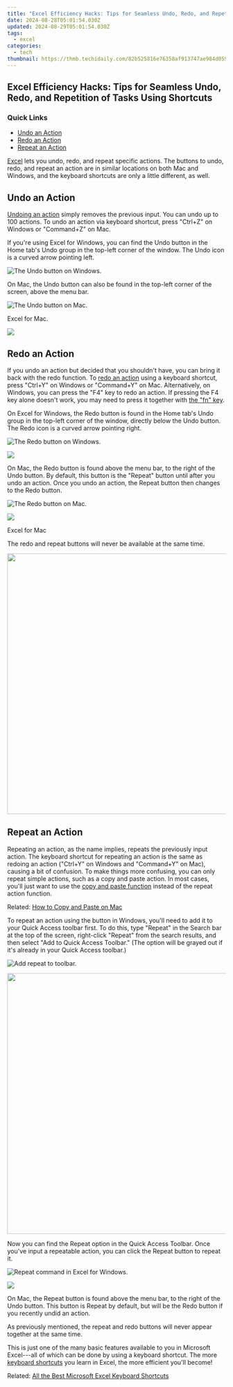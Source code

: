 ```yaml
---
title: "Excel Efficiency Hacks: Tips for Seamless Undo, Redo, and Repetition of Tasks Using Shortcuts"
date: 2024-08-28T05:01:54.030Z
updated: 2024-08-29T05:01:54.030Z
tags:
  - excel
categories:
  - tech
thumbnail: https://thmb.techidaily.com/82b525816e76358af913747ae984d059f5f8a464efd989151aa021dad93dd957.jpg
---
```


## Excel Efficiency Hacks: Tips for Seamless Undo, Redo, and Repetition of Tasks Using Shortcuts

### Quick Links

* [Undo an Action](https://fox-boxes.techidaily.com/new-in-2024-ultimate-speedy-pics-viewing-tool/)
* [Redo an Action](https://twitter-clips.techidaily.com/2023-streamline-post-tweeted-videos-to-whatsapp-for-2024/)
* [Repeat an Action](https://screen-activity-recording.techidaily.com/1716069536407-new-2024-approved-efficient-chrome-os-snaps-4-techniques-to-try/)

[Excel](https://ai-vdieo-software.techidaily.com/updated-beyond-quik-exploring-the-best-pc-video-editing-software-for-gopro-users/) lets you undo, redo, and repeat specific actions. The buttons to undo, redo, and repeat an action are in similar locations on both Mac and Windows, and the keyboard shortcuts are only a little different, as well.

##  Undo an Action

[Undoing an action](https://buynow-tips.techidaily.com/comprehensive-evaluation-of-rings-enhanced-doorbell-security-system/) simply removes the previous input. You can undo up to 100 actions. To undo an action via keyboard shortcut, press "Ctrl+Z" on Windows or "Command+Z" on Mac.

 If you're using Excel for Windows, you can find the Undo button in the Home tab's Undo group in the top-left corner of the window. The Undo icon is a curved arrow pointing left.

![The Undo button on Windows.](https://static1.howtogeekimages.com/wordpress/wp-content/uploads/2022/03/The-Undo-button-on-Windows..png) 

 On Mac, the Undo button can also be found in the top-left corner of the screen, above the menu bar.

![The Undo button on Mac.](https://static1.howtogeekimages.com/wordpress/wp-content/uploads/2022/03/The-Undo-button-on-Mac..png) 

Excel for Mac.

<!-- affiliate ads begin -->
<a href="https://store.nero.com/order/checkout.php?PRODS=22889392&QTY=1&AFFILIATE=108875&CART=1"><img src="http://webstatic.nero.com/nero2015-com-wAssets/img/affiliate/media/banner728-90eng.jpg" border="0"></a>
<!-- affiliate ads end -->
##  Redo an Action

 If you undo an action but decided that you shouldn't have, you can bring it back with the redo function. To [redo an action](https://some-techniques.techidaily.com/updated-image-weaving-the-art-of-photomontages/) using a keyboard shortcut, press "Ctrl+Y" on Windows or "Command+Y" on Mac. Alternatively, on Windows, you can press the "F4" key to redo an action. If pressing the F4 key alone doesn't work, you may need to press it together with [the "fn" key](https://techidaily.com/how-to-upgrade-or-downgrade-apple-iphone-14-without-data-loss-drfone-by-drfone-ios-system-repair-ios-system-repair/).

 On Excel for Windows, the Redo button is found in the Home tab's Undo group in the top-left corner of the window, directly below the Undo button. The Redo icon is a curved arrow pointing right.

![The Redo button on Windows.](https://static1.howtogeekimages.com/wordpress/wp-content/uploads/2022/03/The-Redo-button-on-Windows..png) 

<!-- affiliate ads begin -->
<a href="https://estore.winxdvd.com/order/checkout.php?PRODS=4081991&QTY=1&AFFILIATE=108875&CART=1"><img src="https://www.winxdvd.com/affiliate/new-banner/wt-500x500.jpg" border="0"></a>
<!-- affiliate ads end -->
 On Mac, the Redo button is found above the menu bar, to the right of the Undo button. By default, this button is the "Repeat" button until after you undo an action. Once you undo an action, the Repeat button then changes to the Redo button.

![The Redo button on Mac.](https://static1.howtogeekimages.com/wordpress/wp-content/uploads/2022/03/The-Redo-button-on-Mac..png) 

<!-- affiliate ads begin -->
<a href="https://secure.2checkout.com/order/checkout.php?PRODS=3851691&QTY=1&AFFILIATE=108875&CART=1"><img src="http://www.aiseesoft.com/avangate/30p/banner.jpg" border="0"></a>
<!-- affiliate ads end -->
Excel for Mac

 The redo and repeat buttons will never be available at the same time.

<!-- affiliate ads begin -->
<a href="https://appsumo.8odi.net/c/5597632/2082541/7443" target="_top" id="2082541"><img src="//a.impactradius-go.com/display-ad/7443-2082541" border="0" alt="" width="1200" height="600"/></a><img height="0" width="0" src="https://appsumo.8odi.net/i/5597632/2082541/7443" style="position:absolute;visibility:hidden;" border="0" />
<!-- affiliate ads end -->
##  Repeat an Action

 Repeating an action, as the name implies, repeats the previously input action. The keyboard shortcut for repeating an action is the same as redoing an action ("Ctrl+Y" on Windows and "Command+Y" on Mac), causing a bit of confusion. To make things more confusing, you can only repeat simple actions, such as a copy and paste action. In most cases, you'll just want to use the [copy and paste function](https://twitter-videos.techidaily.com/new-in-2024-gain-twitter-gifs-for-pc-download-made-simple/) instead of the repeat action function.

Related: [How to Copy and Paste on Mac](https://change-location.techidaily.com/guide-how-to-unbrick-a-bricked-itel-s23plus-phone-drfone-by-drfone-fix-android-problems-fix-android-problems/) 

 To repeat an action using the button in Windows, you'll need to add it to your Quick Access toolbar first. To do this, type "Repeat" in the Search bar at the top of the screen, right-click "Repeat" from the search results, and then select "Add to Quick Access Toolbar." (The option will be grayed out if it's already in your Quick Access toolbar.)

![Add repeat to toolbar.](https://static1.howtogeekimages.com/wordpress/wp-content/uploads/2022/03/Add-repeat-to-toolbar..png) 

<!-- affiliate ads begin -->
<a href="https://appsumo.8odi.net/c/5597632/2068411/7443" target="_top" id="2068411"><img src="//a.impactradius-go.com/display-ad/7443-2068411" border="0" alt="" width="1200" height="600"/></a><img height="0" width="0" src="https://appsumo.8odi.net/i/5597632/2068411/7443" style="position:absolute;visibility:hidden;" border="0" />
<!-- affiliate ads end -->
 Now you can find the Repeat option in the Quick Access Toolbar. Once you've input a repeatable action, you can click the Repeat button to repeat it.

![Repeat command in Excel for Windows.](https://static1.howtogeekimages.com/wordpress/wp-content/uploads/2022/03/Repeat-command-in-Excel-for-Windows..png) 

<!-- affiliate ads begin -->
<a href="https://secure.2checkout.com/order/checkout.php?PRODS=3546200&QTY=1&AFFILIATE=108875&CART=1"><img src="http://www.binteko.com/sites/default/files/banner01_468x60a.gif" border="0"></a>
<!-- affiliate ads end -->
 On Mac, the Repeat button is found above the menu bar, to the right of the Undo button. This button is Repeat by default, but will be the Redo button if you recently undid an action.

 As previously mentioned, the repeat and redo buttons will never appear together at the same time.

 This is just one of the many basic features available to you in Microsoft Excel---all of which can be done by using a keyboard shortcut. The more [keyboard shortcuts](https://eaxpv-info.techidaily.com/updated-2024-approved-high-definition-ready-enabling-av1-on-youtube/) you learn in Excel, the more efficient you'll become!

Related: [All the Best Microsoft Excel Keyboard Shortcuts](https://eaxpv-info.techidaily.com/updated-2024-approved-high-definition-ready-enabling-av1-on-youtube/)

<ins class="adsbygoogle"
     style="display:block"
     data-ad-format="autorelaxed"
     data-ad-client="ca-pub-7571918770474297"
     data-ad-slot="1223367746"></ins>



<ins class="adsbygoogle"
     style="display:block"
     data-ad-client="ca-pub-7571918770474297"
     data-ad-slot="8358498916"
     data-ad-format="auto"
     data-full-width-responsive="true"></ins>


